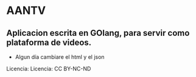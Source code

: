 # AANTV
## Aplicacion escrita en GOlang, para servir como plataforma de videos.
+ Algun día cambiare el html y el json

Licencia: Licencia: CC BY-NC-ND


